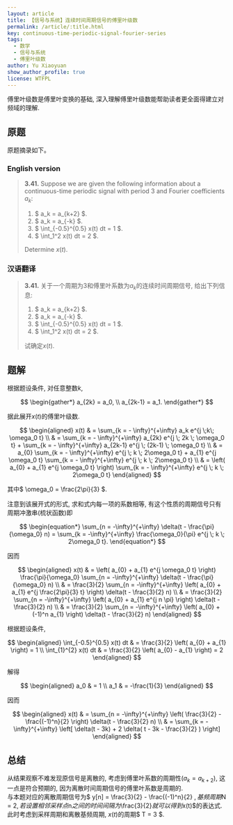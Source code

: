 ```yaml
---
layout: article
title: 【信号与系统】连续时间周期信号的傅里叶级数
permalink: /article/:title.html
key: continuous-time-periodic-signal-fourier-series
tags: 
  - 数学
  - 信号与系统
  - 傅里叶级数
author: Yu Xiaoyuan
show_author_profile: true
license: WTFPL
---
```


傅里叶级数是傅里叶变换的基础, 深入理解傅里叶级数能帮助读者更全面得建立对频域的理解.

<!--more-->

## 原题

原题摘录如下。

### English version

>**3.41.** Suppose we are given the following information about a continuous-time periodic signal with period $3$ and Fourier coefficients $a_k$:
>
>1. $ a_k = a_{k+2} $.
>2. $ a_k = a_{-k} $.
>3. $ \int_{-0.5}^{0.5} x(t) dt = 1 $.
>4. $ \int_1^2 x(t) dt = 2 $.
>
>Determine $x(t)$.

### 汉语翻译

>**3.41.** 关于一个周期为$3$和傅里叶系数为$a_k$的连续时间周期信号, 给出下列信息: 
>
>1. $ a_k = a_{k+2} $.
>2. $ a_k = a_{-k} $.
>3. $ \int_{-0.5}^{0.5} x(t) dt = 1 $.
>4. $ \int_1^2 x(t) dt = 2 $.
>
>试确定$x(t)$.

## 题解

根据题设条件, 对任意整数$k$,

$$
\begin{gather*}
  a_{2k} = a_0, \\
  a_{2k-1} = a_1.
\end{gather*}
$$

据此展开$x(t)$的傅里叶级数.

$$
\begin{aligned}
  x(t) & = \sum_{k = - \infty}^{+\infty} a_k e^{j \;k\; \omega_0 t} \\
  & = \sum_{k = - \infty}^{+\infty} a_{2k} e^{j \; 2k \; \omega_0 t} + \sum_{k = - \infty}^{+\infty} a_{2k-1} e^{j \; (2k-1) \; \omega_0 t} \\
  & = a_{0} \sum_{k = - \infty}^{+\infty}  e^{j \; k \; 2\omega_0 t} + a_{1} e^{j \omega_0 t} \sum_{k = - \infty}^{+\infty}  e^{j \; k \; 2\omega_0 t} \\
  & = \left( a_{0} + a_{1} e^{j \omega_0 t} \right) \sum_{k = - \infty}^{+\infty}  e^{j \; k \; 2\omega_0 t}
\end{aligned}
$$

其中$ \omega_0 = \frac{2\pi}{3} $.

注意到该展开式的形式, 求和式内每一项的系数相等, 有这个性质的周期信号只有周期冲激串(梳状函数)即

$$
\begin{equation*}
   \sum_{n = -\infty}^{+\infty} \delta(t - \frac{\pi}{\omega_0} n) = \sum_{k = -\infty}^{+\infty} \frac{\omega_0}{\pi} e^{j \; k \; 2\omega_0 t}.
\end{equation*}
$$

因而

$$
\begin{aligned}
  x(t) & = \left( a_{0} + a_{1} e^{j \omega_0 t} \right) \frac{\pi}{\omega_0} \sum_{n = -\infty}^{+\infty} \delta(t - \frac{\pi}{\omega_0} n) \\
  & = \frac{3}{2} \sum_{n = -\infty}^{+\infty} \left( a_{0} + a_{1} e^{j \frac{2\pi}{3} t} \right) \delta(t - \frac{3}{2} n) \\
  & = \frac{3}{2} \sum_{n = -\infty}^{+\infty} \left( a_{0} + a_{1} e^{j n \pi} \right) \delta(t - \frac{3}{2} n) \\
  & = \frac{3}{2} \sum_{n = -\infty}^{+\infty} \left( a_{0} + (-1)^n a_{1} \right) \delta(t - \frac{3}{2} n)
\end{aligned}
$$

根据题设条件,

$$
\begin{aligned}
  \int_{-0.5}^{0.5} x(t) dt & = \frac{3}{2} \left( a_{0} + a_{1} \right) = 1 \\
  \int_{1}^{2} x(t) dt & = \frac{3}{2} \left( a_{0} - a_{1} \right) = 2
\end{aligned}
$$

解得

$$
\begin{aligned}
  a_0 & = 1 \\
  a_1 & = -\frac{1}{3}
\end{aligned}
$$

因而

$$
\begin{aligned}
  x(t) & = \sum_{n = -\infty}^{+\infty} \left( \frac{3}{2} - \frac{(-1)^n}{2} \right) \delta(t - \frac{3}{2} n) \\
  & = \sum_{k = -\infty}^{+\infty} \left[ \delta(t - 3k) + 2 \delta( t - 3k - \frac{3}{2} ) \right]
\end{aligned}
$$

## 总结

从结果观察不难发现原信号是离散的, 考虑到傅里叶系数的周期性($a_k = a_{k+2}$), 这一点是符合预期的, 因为离散时间周期信号的傅里叶系数是周期的.  
与本题对应的离散周期信号为$ y[n] = \frac{3}{2} - \frac{(-1)^n}{2} $, 基频周期$N = 2$, 若设置相邻采样点$n$之间的时间间隔为$\frac{3}{2}$就可以得到$x(t)$的表达式.  
此时考虑到采样周期和离散基频周期, $x(t)$的周期$ T = 3 $.
